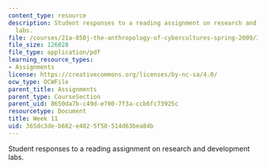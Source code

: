 ```yaml
---
content_type: resource
description: Student responses to a reading assignment on research and development
  labs.
file: /courses/21a-850j-the-anthropology-of-cybercultures-spring-2009/365dc3deb682e4825f58514d63bea84b_MIT21A_850Js09_week11.pdf
file_size: 126028
file_type: application/pdf
learning_resource_types:
- Assignments
license: https://creativecommons.org/licenses/by-nc-sa/4.0/
ocw_type: OCWFile
parent_title: Assignments
parent_type: CourseSection
parent_uid: 8650da7b-c49d-e700-7f3a-ccb6fc73925c
resourcetype: Document
title: Week 11
uid: 365dc3de-b682-e482-5f58-514d63bea84b
---
```

Student responses to a reading assignment on research and development labs.